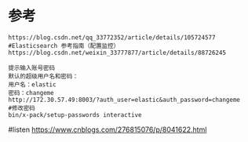 # 参考
    https://blog.csdn.net/qq_33772352/article/details/105724577
    #Elasticsearch 参考指南（配置监控）
    https://blog.csdn.net/weixin_33777877/article/details/88726245
    
    提示输入账号密码
    默认的超级用户名和密码：
    用户名：elastic
    密码：changeme
    http://172.30.57.49:8003/?auth_user=elastic&auth_password=changeme
    #修改密码
    bin/x-pack/setup-passwords interactive


#listen
    https://www.cnblogs.com/276815076/p/8041622.html
    
